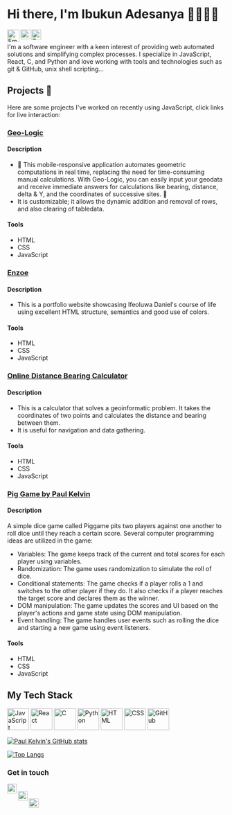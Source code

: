 # Hi there, I'm Ibukun Adesanya 👋😊😊😊 <br>
[<img align="left" alt="Email" width="28px" src="https://cdn4.iconfinder.com/data/icons/ionicons/512/icon-email-512.png" />][Email]
[<img align="left" alt="LinkedIn" width="22px" src="https://cdn3.iconfinder.com/data/icons/social-media-2285/512/1_Linkedin_unofficial_colored_svg-512.png" />][Linkedin]
[<img align="left" alt="Twitter" width="22px" height="24px" src="https://cdn3.iconfinder.com/data/icons/picons-social/57/43-twitter-512.png" />][Twitter] <br>

[Email]: mailto:ibukunadesanya0@gmail.com
[Linkedin]: https://www.linkedin.com/in/paulkelvin/
[Twitter]: https://twitter.com/Paulluskelvin_

I'm a software engineer with a keen interest of providing web automated solutions and simplifying complex processes. I specialize in JavaScript, React, C, and Python and love working with tools and technologies such as git & GitHub, unix shell scripting...

## Projects 📂

Here are some projects I've worked on recently using JavaScript, click links for live interaction:

### [Geo-Logic](https://paulkelvin.github.io/Geo-Logic/)
#### Description
* 🔬 This mobile-responsive application automates geometric computations in real time, replacing the need for time-consuming manual calculations. With Geo-Logic, you can easily input your geodata and receive immediate answers for calculations like bearing, distance, delta & Y, and the coordinates of successive sites. 📐
* It is customizable; it allows the dynamic addition and removal of rows, and also clearing of tabledata.
#### Tools
* HTML
* CSS
* JavaScript

### [Enzoe](https://enzoe.netlify.app/)
#### Description
* This is a portfolio website showcasing Ifeoluwa Daniel's course of life using excellent HTML structure, semantics and good use of colors.
#### Tools
* HTML
* CSS
* JavaScript

### [Online Distance Bearing Calculator](https://online-distance-bearing-calculator.netlify.app/)
#### Description
* This is a calculator that solves a geoinformatic problem. It takes the coordinates of two points and calculates the distance and bearing between them.
* It is useful for navigation and data gathering.
#### Tools
* HTML
* CSS
* JavaScript

### [Pig Game by Paul Kelvin](https://piggamebypaulkelvin.netlify.app/)
#### Description
A simple dice game called Piggame pits two players against one another to roll dice until they reach a certain score. Several computer programming ideas are utilized in the game:
* Variables: The game keeps track of the current and total scores for each player using variables.
* Randomization: The game uses randomization to simulate the roll of dice.
* Conditional statements: The game checks if a player rolls a 1 and switches to the other player if they do. It also checks if a player reaches the target score and declares them as the winner.
* DOM manipulation: The game updates the scores and UI based on the player's actions and game state using DOM manipulation.
* Event handling: The game handles user events such as rolling the dice and starting a new game using event listeners.
#### Tools
* HTML
* CSS
* JavaScript

## My Tech Stack

<p align="left">
  <img src="https://cdn.iconscout.com/icon/free/png-256/javascript-2752148-2284965.png" alt="JavaScript" width="50" height="50" />
  <img src="https://cdn.iconscout.com/icon/free/png-256/react-1-282599.png" alt="React" width="50" height="50" />
  <img src="https://cdn.iconscout.com/icon/free/png-256/c-programming-569564.png" alt="C" width="50" height="50" />
  <img src="https://cdn.iconscout.com/icon/free/png-256/python-1-226045.png" alt="Python" width="50" height="50" />
  <img src="https://cdn.iconscout.com/icon/free/png-256/html5-40-1175193.png" alt="HTML" width="50" height="50" />
  <img src="https://cdn.iconscout.com/icon/free/png-256/css3-11-1175239.png" alt="CSS" width="50" height="50" />
  <img src="https://cdn.iconscout.com/icon/free/png-256/github-153-675523.png" alt="GitHub" width="50" height="50" />
</p>

[![Paul Kelvin's GitHub stats](https://github-readme-stats.vercel.app/api?username=paulkelvin&show_icons=true&theme=dracula&include_all_commits=true&count_private=true&custom_title=My%20GitHub%20Statistics&line_height=24&hide=stars,contribs)](https://github.com/paulkelvin/github-readme-stats)

[![Top Langs](https://github-readme-stats.vercel.app/api/top-langs/?username=paulkelvin&layout=compact&theme=dracula)](https://github.com/paulkelvin/github-readme-stats)



### Get in touch

[<img align="left" alt="Email" width="22px" src="https://cdn4.iconfinder.com/data/icons/ionicons/512/icon-email-512.png" />][Email]<br>
[<img align="left" alt="LinkedIn" width="22px" src="https://cdn3.iconfinder.com/data/icons/social-media-2285/512/1_Linkedin_unofficial_colored_svg-512.png" />][Linkedin]<br>
[<img align="left" alt="Twitter" width="22px" src="https://cdn3.iconfinder.com/data/icons/picons-social/57/43-twitter-512.png" />][Twitter]<br>

[Email]: mailto:ibukunadesanya0@gmail.com
[Linkedin]: https://www.linkedin.com/in/paulkelvin/
[Twitter]: https://twitter.com/Paulluskelvin_





